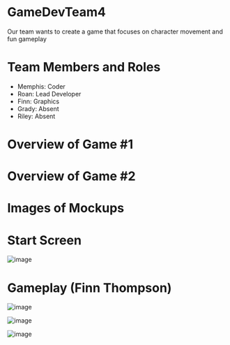 # GameDevTeam4
Our team wants to create a game that focuses on character movement and fun gameplay

# Team Members and Roles
* Memphis: Coder
* Roan: Lead Developer
* Finn: Graphics
* Grady: Absent
* Riley: Absent

# Overview of Game #1

# Overview of Game #2

# Images of Mockups

# Start Screen
![image](https://github.com/user-attachments/assets/3589f6f1-c024-41b9-99e3-8240434336ca)
# Gameplay (Finn Thompson)
![image](https://github.com/user-attachments/assets/44e3c804-163e-4f62-8091-5ed7f1caa0a9)

![image](https://github.com/user-attachments/assets/38c7aca6-a6f9-497c-8af6-535c337bdd14)

![image](https://github.com/user-attachments/assets/830cee88-fb99-40d1-b677-fd91710c8ba8)
